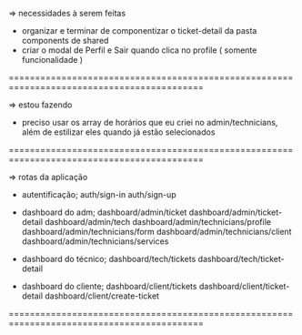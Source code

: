 => necessidades à serem feitas

- organizar e terminar de componentizar o ticket-detail da pasta components de shared
- criar o modal de Perfil e Sair quando clica no profile ( somente funcionalidade )

===========================================================================================

=> estou fazendo

- preciso usar os array de horários que eu criei no admin/technicians, além de estilizar
  eles quando já estão selecionados

===========================================================================================

=> rotas da aplicação

- autentificação;
  auth/sign-in
  auth/sign-up

- dashboard do adm;
  dashboard/admin/ticket
  dashboard/admin/ticket-detail
  dashboard/admin/tech
  dashboard/admin/technicians/profile
  dashboard/admin/technicians/form
  dashboard/admin/technicians/client
  dashboard/admin/technicians/services

- dashboard do técnico;
  dashboard/tech/tickets
  dashboard/tech/ticket-detail

- dashboard do cliente;
  dashboard/client/tickets
  dashboard/client/ticket-detail
  dashboard/client/create-ticket

===========================================================================================
